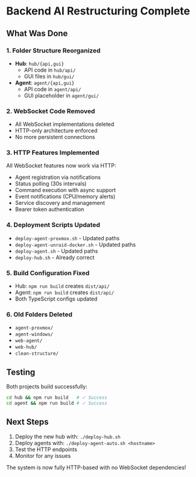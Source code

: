 # Backend AI Restructuring Complete

## What Was Done

### 1. Folder Structure Reorganized
- **Hub**: `hub/{api,gui}`
  - API code in `hub/api/`
  - GUI files in `hub/gui/`
- **Agent**: `agent/{api,gui}`
  - API code in `agent/api/`
  - GUI placeholder in `agent/gui/`

### 2. WebSocket Code Removed
- All WebSocket implementations deleted
- HTTP-only architecture enforced
- No more persistent connections

### 3. HTTP Features Implemented
All WebSocket features now work via HTTP:
- Agent registration via notifications
- Status polling (30s intervals)
- Command execution with async support
- Event notifications (CPU/memory alerts)
- Service discovery and management
- Bearer token authentication

### 4. Deployment Scripts Updated
- `deploy-agent-proxmox.sh` - Updated paths
- `deploy-agent-unraid-docker.sh` - Updated paths
- `deploy-agent.sh` - Updated paths
- `deploy-hub.sh` - Already correct

### 5. Build Configuration Fixed
- Hub: `npm run build` creates `dist/api/`
- Agent: `npm run build` creates `dist/api/`
- Both TypeScript configs updated

### 6. Old Folders Deleted
- `agent-proxmox/`
- `agent-windows/`
- `web-agent/`
- `web-hub/`
- `clean-structure/`

## Testing

Both projects build successfully:
```bash
cd hub && npm run build   # ✓ Success
cd agent && npm run build # ✓ Success
```

## Next Steps

1. Deploy the new hub with: `./deploy-hub.sh`
2. Deploy agents with: `./deploy-agent-auto.sh <hostname>`
3. Test the HTTP endpoints
4. Monitor for any issues

The system is now fully HTTP-based with no WebSocket dependencies!